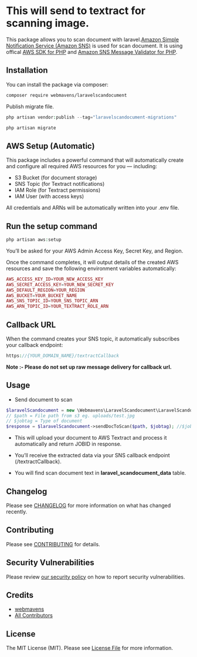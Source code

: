 # This will send to textract for scanning image.

This package allows you to scan document with laravel.[Amazon Simple Notification Service (Amazon SNS)](https://aws.amazon.com/sns/) is used for scan document. It is using offical [AWS SDK for PHP](https://github.com/aws/aws-sdk-php) and [Amazon SNS Message Validator for PHP](https://github.com/aws/aws-php-sns-message-validator).

## Installation

You can install the package via composer:

```bash
composer require webmavens/laravelscandocument
```

Publish migrate file.

```php
php artisan vendor:publish --tag="laravelscandocument-migrations"
```

```php
php artisan migrate
```

## AWS Setup (Automatic)

This package includes a powerful command that will automatically create and configure all required AWS resources for you — including:

- S3 Bucket (for document storage)
- SNS Topic (for Textract notifications)
- IAM Role (for Textract permissions)
- IAM User (with access keys)

All credentials and ARNs will be automatically written into your .env file.

## Run the setup command

```php
php artisan aws:setup
```

You’ll be asked for your AWS Admin Access Key, Secret Key, and Region.

Once the command completes, it will output details of the created AWS resources and save the following environment variables automatically:

```php
AWS_ACCESS_KEY_ID=YOUR_NEW_ACCESS_KEY
AWS_SECRET_ACCESS_KEY=YOUR_NEW_SECRET_KEY
AWS_DEFAULT_REGION=YOUR_REGION
AWS_BUCKET=YOUR_BUCKET_NAME
AWS_SNS_TOPIC_ID=YOUR_SNS_TOPIC_ARN
AWS_ARN_TOPIC_ID=YOUR_TEXTRACT_ROLE_ARN
```

## Callback URL

When the command creates your SNS topic, it automatically subscribes your callback endpoint:
```php
https://{YOUR_DOMAIN_NAME}/textractCallback
```

**Note :- Please do not set up raw message delivery for callback url.**

## Usage

- Send document to scan

```php
$laravelScandocument = new \Webmavens\LaravelScandocument\LaravelScandocument();
// $path = File path from s3 eg. uploads/test.jpg
// $jobtag = Type of document
$response = $laravelScandocument->sendDocToScan($path, $jobtag); //$jobtag is optional.It should be string.
```
- This will upload your document to AWS Textract and process it automatically and return JOBID in response.
- You’ll receive the extracted data via your SNS callback endpoint (/textractCallback).

- You will find scan document text in **laravel_scandocument_data** table.

## Changelog

Please see [CHANGELOG](CHANGELOG.md) for more information on what has changed recently.

## Contributing

Please see [CONTRIBUTING](.github/CONTRIBUTING.md) for details.

## Security Vulnerabilities

Please review [our security policy](../../security/policy) on how to report security vulnerabilities.

## Credits

- [webmavens](https://github.com/webmavens)
- [All Contributors](../../contributors)

## License

The MIT License (MIT). Please see [License File](LICENSE.md) for more information.
